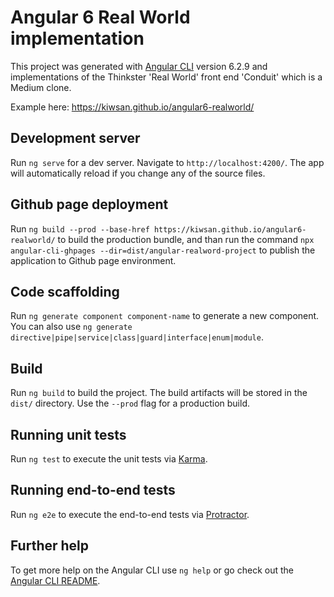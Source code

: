 # Angular 6 Real World implementation

This project was generated with [Angular CLI](https://github.com/angular/angular-cli) version 6.2.9 and implementations of the Thinkster 'Real World' front end 'Conduit' which is a Medium clone.

Example here: https://kiwsan.github.io/angular6-realworld/ 

## Development server

Run `ng serve` for a dev server. Navigate to `http://localhost:4200/`. The app will automatically reload if you change any of the source files.

## Github page deployment

Run `ng build --prod --base-href https://kiwsan.github.io/angular6-realworld/` to build the production bundle, and than run the command `npx angular-cli-ghpages --dir=dist/angular-realword-project` to publish the application to Github page environment.

## Code scaffolding

Run `ng generate component component-name` to generate a new component. You can also use `ng generate directive|pipe|service|class|guard|interface|enum|module`.

## Build

Run `ng build` to build the project. The build artifacts will be stored in the `dist/` directory. Use the `--prod` flag for a production build.

## Running unit tests

Run `ng test` to execute the unit tests via [Karma](https://karma-runner.github.io).

## Running end-to-end tests

Run `ng e2e` to execute the end-to-end tests via [Protractor](http://www.protractortest.org/).

## Further help

To get more help on the Angular CLI use `ng help` or go check out the [Angular CLI README](https://github.com/angular/angular-cli/blob/master/README.md).
